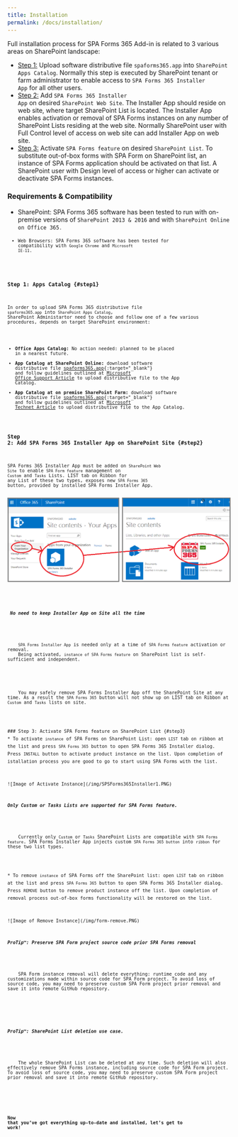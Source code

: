 ```yaml
---
title: Installation
permalink: /docs/installation/
---
```


Full installation process for SPA Forms 365 Add-in is related to 3 various areas on SharePoint landscape:
* [Step 1:](#step1) Upload software distributive file <code>spaforms365.app</code> into <code>SharePoint Apps Catalog</code>. Normally this step is executed by SharePoint tenant or farm administrator to enable access to <code>SPA Forms 365 Installer App</code> for all other users.  
* [Step 2:](#step2) Add <code>SPA Forms 365 Installer App</code> on desired <code>SharePoint Web Site</code>. The Installer App should reside on web site, where target SharePoint List is located. The Installer App enables activation or removal of SPA Forms instances on any number of SharePoint Lists residing at the web site. Normally SharePoint user with Full Control level of access on web site can add Installer App on web site.  
* [Step 3:](#step3) Activate <code>SPA Forms feature</code> on desired <code>SharePoint List</code>. To substitute out-of-box forms with SPA Form on SharePoint list, an instance of SPA Forms application should be activated on that list. A SharePoint user with Design level of access or higher can activate or deactivate SPA Forms instances. 

### Requirements & Compatibility

* SharePoint: SPA Forms 365 software has been tested to run with on-premise versions of <code>SharePoint 2013 & 2016</code> and with <code>SharePoint Online on Office 365<code>.
* Web Browsers: SPA Forms 365 software has been tested for compatibility with <code>Google Chrome</code> and <code>Microsoft IE-11</code>. 

### Step 1: Apps Catalog {#step1}
In order to upload SPA Forms 365 distributive file <code>spaforms365.app</code> into <code>SharePoint Apps Catalog</code>, SharePoint Administartor need to choose and follow one of a few various procedures, depends on target SharePoint environment:
* <b>Office Apps Catalog:</b> No action needed: planned to be placed in a nearest future. 
* <b>App Catalog at SharePoint Online:</b> download software distributive file [spaforms365.app](https://drive.google.com/file/d/0B2PTgh2zQ50AVk9HWDJndXg4ZTQ/view?usp=sharing){:target="_blank"} and follow guidelines outlined at [Microsoft Office Support Article](https://support.office.com/en-us/article/Use-the-App-Catalog-to-make-custom-business-apps-available-for-your-SharePoint-Online-environment-0b6ab336-8b83-423f-a06b-bcc52861cba0) to upload distributive file to the App Catalog.
* <b>App Catalog at on premise SharePoint Farm:</b> download software distributive file [spaforms365.app](https://drive.google.com/file/d/0B2PTgh2zQ50AVk9HWDJndXg4ZTQ/view?usp=sharing){:target="_blank"} and follow guidelines outlined at [Microsoft Technet Article](https://technet.microsoft.com/en-us/library/fp161234.aspx#AddApps) to upload distributive file to the App Catalog.

### Step 2: Add SPA Forms 365 Installer App on SharePoint Site {#step2}
SPA Forms 365 Installer App must be added on <code>SharePoint Web Site</code> to enable <code>SPA Form feature</code> management on <code>Custom</code> and <code>Tasks</code> Lists. 
LIST tab on Ribbon for any List of these two types, exposes new <code>SPA Forms 365</code> button, provided by installed SPA Forms Installer App.
<br/>
<br/>
![Image of Add Installer](/img/form-addinstaller.png)
<div class="note info">
  <h5> No need to keep Installer App on Site all the time</h5>
  <p>
    <code>SPA Forms Installer App</code> is needed only at a time of <code>SPA Forms feature</code> activation or removal. 
    Being activated, <code>instance of SPA Forms feature</code> on SharePoint list is self-sufficient and independent. 
  </p>
  <p>
    You may safely remove SPA Forms Installer App off the SharePoint Site at any time. As a result the <code>SPA Forms 365</code> button will not show up on LIST tab on Ribbon at <code>Custom</code> and <code>Tasks</code> lists on site.  
  </p>
</div>
### Step 3: Activate SPA Forms feature on SharePoint List {#step3}
* To activate <code>instance</code> of SPA Forms on SharePoint List: open <code>LIST</code> tab on ribbon at the list and press <code>SPA Forms 365</code> button to open SPA Forms 365 Installer dialog. Press <code>INSTALL</code> button to activate product instance on the list. Upon completion of istallation process you are good to go to start using SPA Forms with the list.
<br/>
![Image of Activate Instance](/img/SPSForms365Installer1.PNG)
<div class="note warning">
  <h5>Only Custom or Tasks Lists are supported for SPA Forms feature.</h5>
  <p>
    Currently only <code>Custom</code> or <code>Tasks</code> SharePoint Lists are compatible with <code>SPA Forms feature</code>. SPA Forms Installer App injects custom <code>SPA Forms 365 button</code> into <code>ribbon</code> for these two list types. 
  </p>
</div>
* To remove <code>instance</code> of SPA Forms off the SharePoint list: open <code>LIST</code> tab on ribbon at the list and press <code>SPA Forms 365</code> button to open SPA Forms 365 Installer dialog. Press <code>REMOVE</code> button to remove product instance off the list. Upon completion of removal process out-of-box forms functionality will be restored on the list.
<br/>
![Image of Remove Instance](/img/form-remove.PNG)
<div class="note">
  <h5>ProTip™: Preserve SPA Form project source code prior SPA Forms removal</h5>
  <p>
    SPA Form instance removal will delete everything: runtime code and any customizations made within source code for SPA Form project. To avoid loss of source code, you may need to preserve custom SPA Form project prior removal and save it into remote GitHub repository.   
  </p>
</div>
<div class="note">
  <h5>ProTip™: SharePoint List deletion use case.</h5>
  <p>
    The whole SharePoint List can be deleted at any time. Such deletion will also effectively remove SPA Forms instance, including source code for SPA Form project. To avoid loss of source code, you may need to preserve custom SPA Form project prior removal and save it into remote GitHub repository. 
  </p>
</div>


#### Now that you’ve got everything up-to-date and installed, let’s get to work!
